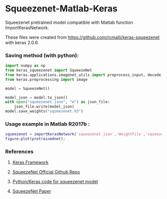# Squeezenet-Matlab-Keras
Squeezenet pretrained model compatible with Matlab function ImportKerasNetwork.

These files were created from https://github.com/rcmalli/keras-squeezenet with keras 2.0.6.

### Saving method (with python):

~~~python
import numpy as np
from keras_squeezenet import SqueezeNet
from keras.applications.imagenet_utils import preprocess_input, decode_predictions
from keras.preprocessing import image

model = SqueezeNet()

model_json = model.to_json()
with open("squeezenet.json", "w") as json_file:
    json_file.write(model_json)
model.save_weights("squeezenet.h5")

~~~

### Usage example in Matlab R2017b :

~~~matlab
squeezenet = importKerasNetwork('squeezenet.json','WeightFile','squeezenet.h5','OutputLayerType','classification');
figure;plot(pretrainednet);

~~~

### References

1) [Keras Framework](www.keras.io)

2) [SqueezeNet Official Github Repo](https://github.com/DeepScale/SqueezeNet)

4) [Python/Keras code for squeezenet model](https://github.com/rcmalli/keras-squeezenet)

5) [SqueezeNet Paper](http://arxiv.org/abs/1602.07360)
